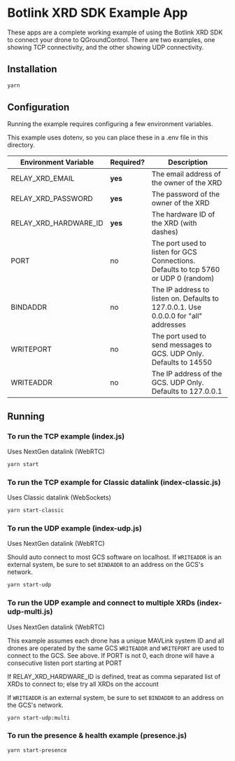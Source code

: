 # Botlink XRD SDK Example App

These apps are a complete working example of using the Botlink XRD SDK
to connect your drone to QGroundControl. There are two examples, one showing TCP
connectivity, and the other showing UDP connectivity.

## Installation

```bash
yarn
```

## Configuration

Running the example requires configuring a few environment variables.

This example uses dotenv, so you can place these in a .env file in this directory.

| Environment Variable  | Required? | Description                                                                         |
| --------------------- | --------- | ------------------------------------------------------------------------------------|
| RELAY_XRD_EMAIL       | **yes**   | The email address of the owner of the XRD                                           |
| RELAY_XRD_PASSWORD    | **yes**   | The password of the owner of the XRD                                                |
| RELAY_XRD_HARDWARE_ID | **yes**   | The hardware ID of the XRD (with dashes)                                            |
| PORT                  | no        | The port used to listen for GCS Connections. Defaults to tcp 5760 or UDP 0 (random) |
| BINDADDR              | no        | The IP address to listen on. Defaults to 127.0.0.1. Use 0.0.0.0 for "all" addresses |
| WRITEPORT             | no        | The port used to send messages to GCS. UDP Only. Defaults to 14550                  |
| WRITEADDR             | no        | The IP address of the GCS. UDP Only. Defaults to 127.0.0.1                          |

## Running

### To run the TCP example (index.js)
Uses NextGen datalink (WebRTC)

```bash
yarn start
```

### To run the TCP example for Classic datalink (index-classic.js)
Uses Classic datalink (WebSockets)

```bash
yarn start-classic
```

### To run the UDP example (index-udp.js)
Uses NextGen datalink (WebRTC)

Should auto connect to most GCS software on localhost.
If `WRITEADDR` is an external system, be sure to set `BINDADDR` to an address on the GCS's network.

```bash
yarn start-udp
```

### To run the UDP example and connect to multiple XRDs (index-udp-multi.js)
Uses NextGen datalink (WebRTC)

This example assumes each drone has a unique MAVLink system ID and all drones are operated by the same GCS
`WRITEADDR` and `WRITEPORT` are used to connect to the GCS. See above.
If PORT is not 0, each drone will have a consecutive listen port starting at PORT

If RELAY_XRD_HARDWARE_ID is defined, treat as comma separated list of XRDs to connect to; else try all XRDs on the account

If `WRITEADDR` is an external system, be sure to set `BINDADDR` to an address on the GCS's network.

```bash
yarn start-udp:multi
```

### To run the presence & health example (presence.js)

```bash
yarn start-presence
```
